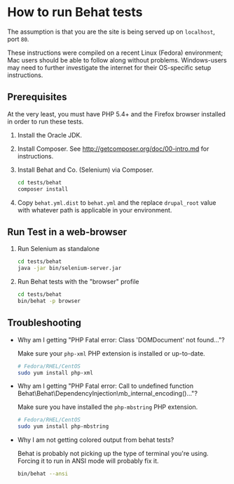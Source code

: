 # How to run Behat tests

The assumption is that you are the site is being served up on `localhost`, port `80`.

These instructions were compiled on a recent Linux (Fedora) environment; Mac users should be able to follow along without problems.
Windows-users may need to further investigate the internet for their OS-specific setup instructions.

## Prerequisites

At the very least, you must have PHP 5.4+ and the Firefox browser installed in order to run these tests.

1. Install the Oracle JDK.

2. Install Composer. See http://getcomposer.org/doc/00-intro.md for instructions.

3. Install Behat and Co. (Selenium) via Composer.

    ```bash
    cd tests/behat
    composer install
    ```
4. Copy `behat.yml.dist` to `behat.yml` and the replace `drupal_root` value with whatever path is applicable in your environment.

## Run Test in a web-browser

1. Run Selenium as standalone

    ```bash
    cd tests/behat
    java -jar bin/selenium-server.jar
    ```

2. Run Behat tests with the "browser" profile

    ```bash
    cd tests/behat
    bin/behat -p browser
    ```

## Troubleshooting

- Why am I getting "PHP Fatal error:  Class 'DOMDocument' not found..."?

   Make sure your `php-xml` PHP extension is installed or up-to-date.

    ```bash
    # Fedora/RHEL/CentOS
    sudo yum install php-xml
    ```

- Why am I getting "PHP Fatal error:  Call to undefined function Behat\Behat\DependencyInjection\mb_internal_encoding()..."?

   Make sure you have installed the `php-mbstring` PHP extension.

    ```bash
    # Fedora/RHEL/CentOS
    sudo yum install php-mbstring
    ```

- Why I am not getting colored output from behat tests?

   Behat is probably not picking up the type of terminal you're using.  Forcing it to run in ANSI mode will probably fix it.

    ```bash
    bin/behat --ansi
    ```
